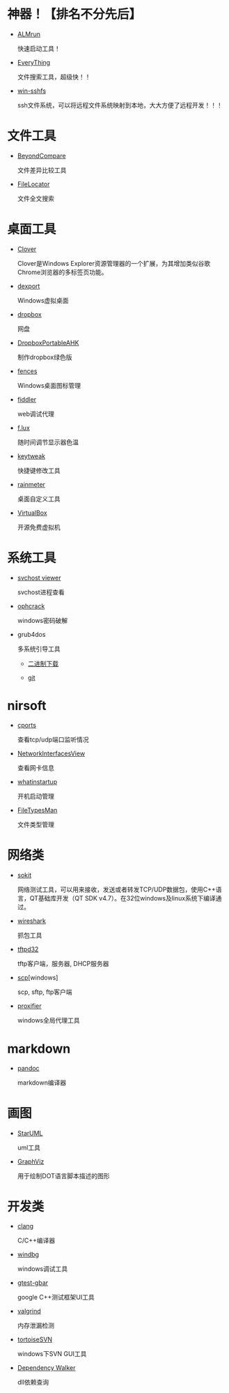 # 神器！【排名不分先后】

-   [ALMrun](https://github.com/chenall/ALMRun/)

    快速启动工具！

-   [EveryThing](https://www.mythicsoft.com/filelocatorpro)

    文件搜索工具，超级快！！

-   [win-sshfs](https://code.google.com/p/win-sshfs/)

    ssh文件系统，可以将远程文件系统映射到本地，大大方便了远程开发！！！


# 文件工具

-   [BeyondCompare](http://www.scootersoftware.com/)

    文件差异比较工具

-   [FileLocator](https://www.mythicsoft.com/filelocatorpro)

    文件全文搜索

# 桌面工具

-   [Clover](http://cn.ejie.me/)

    Clover是Windows Explorer资源管理器的一个扩展，为其增加类似谷歌Chrome浏览器的多标签页功能。

-   [dexport](http://dexpot.de/)

    Windows虚拟桌面

-   [dropbox](https://www.dropbox.com)

    网盘

-   [DropboxPortableAHK](http://nionsoftware.com/dbpahk/)

    制作dropbox绿色版

-   [fences](http://www.stardock.com/products/fences/)

    Windows桌面图标管理

-   [fiddler](http://www.telerik.com/fiddler)

    web调试代理

-   [f.lux](https://justgetflux.com/)

    随时间调节显示器色温

-   [keytweak]()

    快捷键修改工具

-   [rainmeter](http://rainmeter.net/)

    桌面自定义工具

-   [VirtualBox](https://www.virtualbox.org/)

    开源免费虚拟机

# 系统工具

-   [svchost viewer](http://svchostviewer.codeplex.com/)

    svchost进程查看

-   [ophcrack](http://sourceforge.net/projects/ophcrack/)

    windows密码破解

-   grub4dos

    多系统引导工具

    -   [二进制下载](http://grub4dos.chenall.net/)

    -   [git](http://grub4dos.chenall.net/)

# nirsoft

-   [cports](http://www.nirsoft.net/utils/cports.html)

    查看tcp/udp端口监听情况

-   [NetworkInterfacesView ](http://www.nirsoft.net/utils/network_interfaces.html)

    查看网卡信息

-   [whatinstartup](http://www.nirsoft.net/utils/what_run_in_startup.html)

    开机启动管理

-   [FileTypesMan](http://www.nirsoft.net/utils/file_types_manager.html)

    文件类型管理

# 网络类

-   [sokit](https://code.google.com/p/sokit/)

    网络测试工具，可以用来接收，发送或者转发TCP/UDP数据包，使用C++语言，QT基础库开发（QT SDK v4.7）。在32位windows及linux系统下编译通过。

-   [wireshark](https://www.wireshark.org/)

    抓包工具

-   [tftpd32](http://tftpd32.jounin.net/)

    tftp客户端，服务器, DHCP服务器

-   [scp](http://winscp.net/eng/index.php)[windows]

    scp, sftp, ftp客户端

-   [proxifier](https://www.proxifier.com/)

    windows全局代理工具

# markdown

-   [pandoc](http://johnmacfarlane.net/pandoc/)

    markdown编译器

# 画图

-   [StarUML](http://staruml.io/)

    uml工具

-   [GraphViz](http://www.graphviz.org/)

    用于绘制DOT语言脚本描述的图形

# 开发类

-   [clang](http://clang.llvm.org/)

    C/C++编译器

-   [windbg](http://www.windbg.org/)

    windows调试工具

-   [gtest-gbar](https://code.google.com/p/gtest-gbar/)

    google C++测试框架UI工具

-   [valgrind](http://www.valgrind.org/)

    内存泄漏检测

-   [tortoiseSVN](http://tortoisesvn.net/downloads.zh.html)

    windows下SVN GUI工具

-   [Dependency Walker](http://www.dependencywalker.com/)

    dll依赖查询
